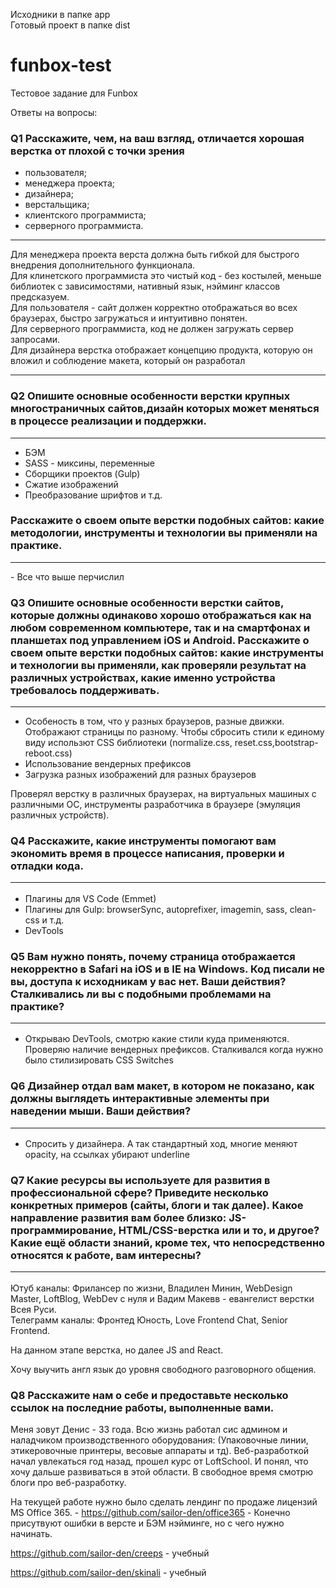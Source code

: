 Исходники в папке app <br> 
Готовый проект в папке dist


# funbox-test
Тестовое задание для Funbox

Ответы на вопросы:
###  Q1 Расскажите, чем, на ваш взгляд, отличается хорошая верстка от плохой с точки зрения

- пользователя; <br>
- менеджера проекта; <br>
- дизайнера; <br>
- верстальщика; <br>
- клиентского программиста; <br>
- серверного программиста. <br>
<hr>

Для менеджера проекта верста должна быть гибкой для быстрого внедрения дополнительного функционала. <br>
Для клинетского программиста это чистый код - без костылей, меньше библиотек с зависимостями, нативный язык, нэйминг классов предсказуем. <br>
Для пользователя - сайт должен корректно отображаться во всех браузерах, быстро загружаться и интуитивно понятен. <br>
Для серверного программиста, код не должен загружать сервер запросами. <br>
Для дизайнера верстка отображает концепцию продукта, которую он вложил и соблюдение макета, который он разработал <br>

<hr>

###  Q2 Опишите основные особенности верстки крупных многостраничных сайтов,дизайн которых может меняться в процессе реализации и поддержки.
<hr>

 - БЭМ 
 - SASS - миксины, переменные
 - Сборщики проектов (Gulp)
 - Сжатие изображений 
 - Преобразование шрифтов и т.д.

### Расскажите о своем опыте верстки подобных сайтов: какие методологии, инструменты и технологии вы применяли на практике.
<hr>
- Все что выше перчислил

### Q3 Опишите основные особенности верстки сайтов, которые должны одинаково хорошо отображаться как на любом современном компьютере, так и на смартфонах и планшетах под управлением iOS и Android. Расскажите о своем опыте верстки подобных сайтов: какие инструменты и технологии вы применяли, как проверяли результат на различных устройствах, какие именно устройства требовалось поддерживать.  
<hr>

- Особеность в том, что у разных браузеров, разные движки. Отображают страницы по разному. Чтобы сбросить стили к единому виду использют CSS библиотеки (normalize.css, reset.css,bootstrap-reboot.css) <br>
- Использование вендерных префиксов <br>
- Загрузка разных изображений для разных браузеров <br>

Проверял верстку в различных браузерах, на виртуальных машиных с различными ОС, инструменты разработчика в браузере (эмуляция различных устройств).

### Q4 Расскажите, какие инструменты помогают вам экономить время в процессе написания, проверки и отладки кода. <hr>

- Плагины для VS Code (Emmet)
- Плагины для Gulp: browserSync, autoprefixer, imagemin, sass, clean-css и т.д.
- DevTools

### Q5 Вам нужно понять, почему страница отображается некорректно в Safari на iOS и в IE на Windows. Код писали не вы, доступа к исходникам у вас нет. Ваши действия? Сталкивались ли вы с подобными проблемами на практике? <hr>

- Открываю DevTools, смотрю какие стили куда применяются. Проверяю наличие вендерных префиксов.
Сталкивался когда нужно было стилизировать CSS Switches

### Q6 Дизайнер отдал вам макет, в котором не показано, как должны выглядеть интерактивные элементы при наведении мыши. Ваши действия? <hr>

- Спросить у дизайнера. А так стандартный ход, многие меняют opacity, на ссылках убирают underline

### Q7 Какие ресурсы вы используете для развития в профессиональной сфере? Приведите несколько конкретных примеров (сайты, блоги и так далее). Какое направление развития вам более близко: JS-программирование, HTML/CSS-верстка или и то, и другое? Какие ещё области знаний, кроме тех, что непосредственно относятся к работе, вам интересны? <hr>

Ютуб каналы: Фрилансер по жизни, Владилен Минин, WebDesign Master, LoftBlog, WebDev с нуля и Вадим Макевв - евангелист верстки Всея Руси. <br>
Телеграмм каналы: Фронтед Юность, Love Frontend Chat, Senior Frontend. <br>

На данном этапе верстка, но далее JS and React. <br>

Хочу выучить англ язык до уровня свободного разговорного общения.

### Q8 Расскажите нам о себе и предоставьте несколько ссылок на последние работы, выполненные вами.

Меня зовут Денис - 33 года. Всю жизнь работал сис админом и наладчиком производственного оборудования: (Упаковочные линии, этикеровочные принтеры, весовые аппараты и тд). Веб-разработкой начал увлекаться год назад, прошел курс от LoftSchool. И понял, что хочу дальше развиваться в этой области. В свободное время смотрю блоги про веб-разработку. <br>

На текущей работе нужно было сделать лендинг по продаже лицензий MS Office 365. - https://github.com/sailor-den/office365 - Конечно присутвуют ошибки в версте и БЭМ нэйминге, но с чего нужно начинать. <br>

https://github.com/sailor-den/creeps - учебный

https://github.com/sailor-den/skinali - учебный 